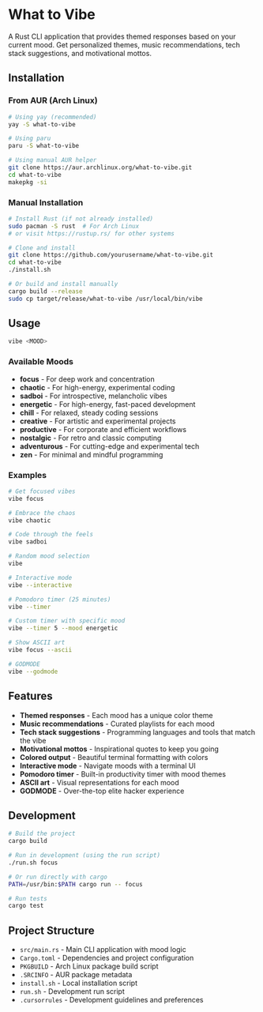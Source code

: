# What to Vibe

A Rust CLI application that provides themed responses based on your current mood. Get personalized themes, music recommendations, tech stack suggestions, and motivational mottos.

## Installation

### From AUR (Arch Linux)

```bash
# Using yay (recommended)
yay -S what-to-vibe

# Using paru
paru -S what-to-vibe

# Using manual AUR helper
git clone https://aur.archlinux.org/what-to-vibe.git
cd what-to-vibe
makepkg -si
```

### Manual Installation

```bash
# Install Rust (if not already installed)
sudo pacman -S rust  # For Arch Linux
# or visit https://rustup.rs/ for other systems

# Clone and install
git clone https://github.com/yourusername/what-to-vibe.git
cd what-to-vibe
./install.sh

# Or build and install manually
cargo build --release
sudo cp target/release/what-to-vibe /usr/local/bin/vibe
```

## Usage

```bash
vibe <MOOD>
```

### Available Moods

- **focus** - For deep work and concentration
- **chaotic** - For high-energy, experimental coding
- **sadboi** - For introspective, melancholic vibes
- **energetic** - For high-energy, fast-paced development
- **chill** - For relaxed, steady coding sessions
- **creative** - For artistic and experimental projects
- **productive** - For corporate and efficient workflows
- **nostalgic** - For retro and classic computing
- **adventurous** - For cutting-edge and experimental tech
- **zen** - For minimal and mindful programming

### Examples

```bash
# Get focused vibes
vibe focus

# Embrace the chaos
vibe chaotic

# Code through the feels
vibe sadboi

# Random mood selection
vibe

# Interactive mode
vibe --interactive

# Pomodoro timer (25 minutes)
vibe --timer

# Custom timer with specific mood
vibe --timer 5 --mood energetic

# Show ASCII art
vibe focus --ascii

# GODMODE
vibe --godmode
```

## Features

- **Themed responses** - Each mood has a unique color theme
- **Music recommendations** - Curated playlists for each mood
- **Tech stack suggestions** - Programming languages and tools that match the vibe
- **Motivational mottos** - Inspirational quotes to keep you going
- **Colored output** - Beautiful terminal formatting with colors
- **Interactive mode** - Navigate moods with a terminal UI
- **Pomodoro timer** - Built-in productivity timer with mood themes
- **ASCII art** - Visual representations for each mood
- **GODMODE** - Over-the-top elite hacker experience

## Development

```bash
# Build the project
cargo build

# Run in development (using the run script)
./run.sh focus

# Or run directly with cargo
PATH=/usr/bin:$PATH cargo run -- focus

# Run tests
cargo test
```

## Project Structure

- `src/main.rs` - Main CLI application with mood logic
- `Cargo.toml` - Dependencies and project configuration
- `PKGBUILD` - Arch Linux package build script
- `.SRCINFO` - AUR package metadata
- `install.sh` - Local installation script
- `run.sh` - Development run script
- `.cursorrules` - Development guidelines and preferences
